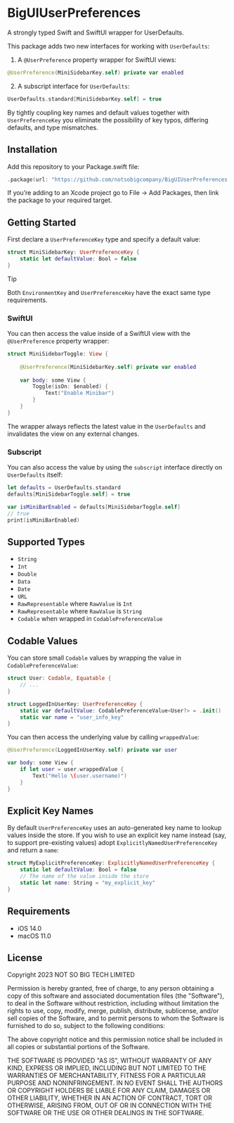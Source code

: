 # BigUIUserPreferences

A strongly typed Swift and SwiftUI wrapper for UserDefaults. 

This package adds two new interfaces for working with `UserDefaults`:

1. A `@UserPreference` property wrapper for SwiftUI views:

```swift 
@UserPreference(MiniSidebarKey.self) private var enabled
```

2. A subscript interface for `UserDefaults`:

```swift
UserDefaults.standard[MiniSidebarKey.self] = true
```

By tightly coupling key names and default values together with `UserPreferenceKey` 
you eliminate the possibility of key typos, differing defaults, and type mismatches.

## Installation

Add this repository to your Package.swift file:

```swift
.package(url: "https://github.com/notsobigcompany/BigUIUserPreferences.git", from: "1.0.0")
```

If you’re adding to an Xcode project go to File -> Add Packages, then link the 
package to your required target.

## Getting Started

First declare a `UserPreferenceKey` type and specify a default value:

```swift
struct MiniSidebarKey: UserPreferenceKey {
    static let defaultValue: Bool = false
}
```

> [!TIP]
> Both `EnvironmentKey` and `UserPreferenceKey` have the exact same type requirements.

### SwiftUI 

You can then access the value inside of a SwiftUI view with the `@UserPreference` 
property wrapper:

```swift 
struct MiniSidebarToggle: View {
    
    @UserPreference(MiniSidebarKey.self) private var enabled
    
    var body: some View {
        Toggle(isOn: $enabled) {
            Text("Enable Minibar")
        }
    }
}
```

The wrapper always reflects the latest value in the `UserDefaults` and 
invalidates the view on any external changes.

### Subscript  

You can also access the value by using the `subscript` interface directly on 
`UserDefaults` itself:

```swift 
let defaults = UserDefaults.standard 
defaults[MiniSidebarToggle.self] = true 

var isMiniBarEnabled = defaults[MiniSidebarToggle.self]
// true
print(isMiniBarEnabled)
```

## Supported Types 

- `String`
- `Int`
- `Double`
- `Data`
- `Date`
- `URL`
- `RawRepresentable` where `RawValue` is `Int` 
- `RawRepresentable` where `RawValue` is `String` 
- `Codable` when wrapped in `CodablePreferenceValue`

## Codable Values 

You can store small `Codable` values by wrapping the value in
`CodablePreferenceValue`: 

```swift
struct User: Codable, Equatable {
    // ...
}

struct LoggedInUserKey: UserPreferenceKey {
    static var defaultValue: CodablePreferenceValue<User?> = .init()
    static var name = "user_info_key"
}
```

You can then access the underlying value by calling `wrappedValue`:

```swift
@UserPreference(LoggedInUserKey.self) private var user

var body: some View {
    if let user = user.wrappedValue {
        Text("Hello \(user.username)")
    }
}
```

## Explicit Key Names

By default `UserPreferenceKey` uses an auto-generated key name to lookup values 
inside the store. If you wish to use an explicit key name instead (say, to support 
pre-existing values) adopt `ExplicitlyNamedUserPreferenceKey` and return a `name`:

```swift
struct MyExplicitPreferenceKey: ExplicitlyNamedUserPreferenceKey {
    static let defaultValue: Bool = false
    // The name of the value inside the store
    static let name: String = "my_explicit_key"
}
```

## Requirements

- iOS 14.0
- macOS 11.0

## License 

Copyright 2023 NOT SO BIG TECH LIMITED

Permission is hereby granted, free of charge, to any person obtaining a copy of this software and associated documentation files (the "Software"), to deal in the Software without restriction, including without limitation the rights to use, copy, modify, merge, publish, distribute, sublicense, and/or sell copies of the Software, and to permit persons to whom the Software is furnished to do so, subject to the following conditions:

The above copyright notice and this permission notice shall be included in all copies or substantial portions of the Software.

THE SOFTWARE IS PROVIDED "AS IS", WITHOUT WARRANTY OF ANY KIND, EXPRESS OR IMPLIED, INCLUDING BUT NOT LIMITED TO THE WARRANTIES OF MERCHANTABILITY, FITNESS FOR A PARTICULAR PURPOSE AND NONINFRINGEMENT. IN NO EVENT SHALL THE AUTHORS OR COPYRIGHT HOLDERS BE LIABLE FOR ANY CLAIM, DAMAGES OR OTHER LIABILITY, WHETHER IN AN ACTION OF CONTRACT, TORT OR OTHERWISE, ARISING FROM, OUT OF OR IN CONNECTION WITH THE SOFTWARE OR THE USE OR OTHER DEALINGS IN THE SOFTWARE.
